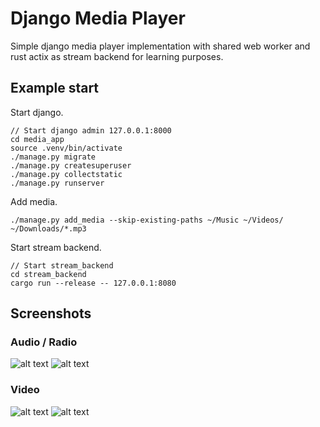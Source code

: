 # Django Media Player
Simple django media player implementation with shared web worker and rust actix as stream backend for learning purposes. 
## Example start
Start django.
```
// Start django admin 127.0.0.1:8000
cd media_app
source .venv/bin/activate
./manage.py migrate
./manage.py createsuperuser
./manage.py collectstatic
./manage.py runserver
```
Add media.
```
./manage.py add_media --skip-existing-paths ~/Music ~/Videos/ ~/Downloads/*.mp3
```
Start stream backend.
```
// Start stream_backend
cd stream_backend
cargo run --release -- 127.0.0.1:8080
```
## Screenshots
### Audio / Radio
![alt text](images/image.png)
![alt text](images/image-4.png)
### Video
![alt text](images/image-1.png)
![alt text](images/image-5.png)
